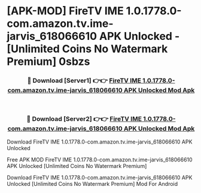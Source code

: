 # [APK-MOD] FireTV IME 1.0.1778.0-com.amazon.tv.ime-jarvis_618066610 APK Unlocked - [Unlimited Coins No Watermark Premium] 0sbzs



<div align="center">
<h3>🔴 Download [Server1] 👉👉 <a href="https://momento.my/?title=FireTV_IME_1.0.1778.0-com.amazon.tv.ime-jarvis_618066610_APK_Unlocked">FireTV IME 1.0.1778.0-com.amazon.tv.ime-jarvis_618066610 APK Unlocked Mod Apk</a></h3><br>

<h3>🔴 Download [Server2] 👉👉 <a href="https://momento.my/?title=FireTV_IME_1.0.1778.0-com.amazon.tv.ime-jarvis_618066610_APK_Unlocked">FireTV IME 1.0.1778.0-com.amazon.tv.ime-jarvis_618066610 APK Unlocked Mod Apk</a></h3>
</div>



Download FireTV IME 1.0.1778.0-com.amazon.tv.ime-jarvis_618066610 APK Unlocked 

Free APK MOD FireTV IME 1.0.1778.0-com.amazon.tv.ime-jarvis_618066610 APK Unlocked [Unlimited Coins No Watermark Premium]

Download FireTV IME 1.0.1778.0-com.amazon.tv.ime-jarvis_618066610 APK Unlocked [Unlimited Coins No Watermark Premium] Mod For Android
